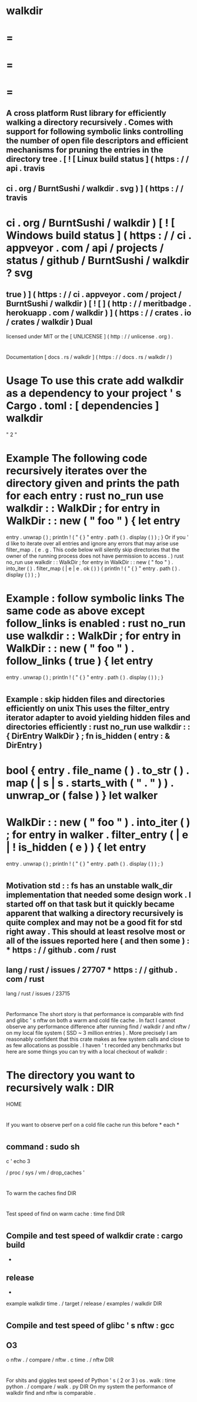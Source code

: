 walkdir
=
=
=
=
=
=
=
A
cross
platform
Rust
library
for
efficiently
walking
a
directory
recursively
.
Comes
with
support
for
following
symbolic
links
controlling
the
number
of
open
file
descriptors
and
efficient
mechanisms
for
pruning
the
entries
in
the
directory
tree
.
[
!
[
Linux
build
status
]
(
https
:
/
/
api
.
travis
-
ci
.
org
/
BurntSushi
/
walkdir
.
svg
)
]
(
https
:
/
/
travis
-
ci
.
org
/
BurntSushi
/
walkdir
)
[
!
[
Windows
build
status
]
(
https
:
/
/
ci
.
appveyor
.
com
/
api
/
projects
/
status
/
github
/
BurntSushi
/
walkdir
?
svg
=
true
)
]
(
https
:
/
/
ci
.
appveyor
.
com
/
project
/
BurntSushi
/
walkdir
)
[
!
[
]
(
http
:
/
/
meritbadge
.
herokuapp
.
com
/
walkdir
)
]
(
https
:
/
/
crates
.
io
/
crates
/
walkdir
)
Dual
-
licensed
under
MIT
or
the
[
UNLICENSE
]
(
http
:
/
/
unlicense
.
org
)
.
#
#
#
Documentation
[
docs
.
rs
/
walkdir
]
(
https
:
/
/
docs
.
rs
/
walkdir
/
)
#
#
#
Usage
To
use
this
crate
add
walkdir
as
a
dependency
to
your
project
'
s
Cargo
.
toml
:
[
dependencies
]
walkdir
=
"
2
"
#
#
#
Example
The
following
code
recursively
iterates
over
the
directory
given
and
prints
the
path
for
each
entry
:
rust
no_run
use
walkdir
:
:
WalkDir
;
for
entry
in
WalkDir
:
:
new
(
"
foo
"
)
{
let
entry
=
entry
.
unwrap
(
)
;
println
!
(
"
{
}
"
entry
.
path
(
)
.
display
(
)
)
;
}
Or
if
you
'
d
like
to
iterate
over
all
entries
and
ignore
any
errors
that
may
arise
use
filter_map
.
(
e
.
g
.
This
code
below
will
silently
skip
directories
that
the
owner
of
the
running
process
does
not
have
permission
to
access
.
)
rust
no_run
use
walkdir
:
:
WalkDir
;
for
entry
in
WalkDir
:
:
new
(
"
foo
"
)
.
into_iter
(
)
.
filter_map
(
|
e
|
e
.
ok
(
)
)
{
println
!
(
"
{
}
"
entry
.
path
(
)
.
display
(
)
)
;
}
#
#
#
Example
:
follow
symbolic
links
The
same
code
as
above
except
follow_links
is
enabled
:
rust
no_run
use
walkdir
:
:
WalkDir
;
for
entry
in
WalkDir
:
:
new
(
"
foo
"
)
.
follow_links
(
true
)
{
let
entry
=
entry
.
unwrap
(
)
;
println
!
(
"
{
}
"
entry
.
path
(
)
.
display
(
)
)
;
}
#
#
#
Example
:
skip
hidden
files
and
directories
efficiently
on
unix
This
uses
the
filter_entry
iterator
adapter
to
avoid
yielding
hidden
files
and
directories
efficiently
:
rust
no_run
use
walkdir
:
:
{
DirEntry
WalkDir
}
;
fn
is_hidden
(
entry
:
&
DirEntry
)
-
>
bool
{
entry
.
file_name
(
)
.
to_str
(
)
.
map
(
|
s
|
s
.
starts_with
(
"
.
"
)
)
.
unwrap_or
(
false
)
}
let
walker
=
WalkDir
:
:
new
(
"
foo
"
)
.
into_iter
(
)
;
for
entry
in
walker
.
filter_entry
(
|
e
|
!
is_hidden
(
e
)
)
{
let
entry
=
entry
.
unwrap
(
)
;
println
!
(
"
{
}
"
entry
.
path
(
)
.
display
(
)
)
;
}
#
#
#
Motivation
std
:
:
fs
has
an
unstable
walk_dir
implementation
that
needed
some
design
work
.
I
started
off
on
that
task
but
it
quickly
became
apparent
that
walking
a
directory
recursively
is
quite
complex
and
may
not
be
a
good
fit
for
std
right
away
.
This
should
at
least
resolve
most
or
all
of
the
issues
reported
here
(
and
then
some
)
:
*
https
:
/
/
github
.
com
/
rust
-
lang
/
rust
/
issues
/
27707
*
https
:
/
/
github
.
com
/
rust
-
lang
/
rust
/
issues
/
23715
#
#
#
Performance
The
short
story
is
that
performance
is
comparable
with
find
and
glibc
'
s
nftw
on
both
a
warm
and
cold
file
cache
.
In
fact
I
cannot
observe
any
performance
difference
after
running
find
/
walkdir
/
and
nftw
/
on
my
local
file
system
(
SSD
~
3
million
entries
)
.
More
precisely
I
am
reasonably
confident
that
this
crate
makes
as
few
system
calls
and
close
to
as
few
allocations
as
possible
.
I
haven
'
t
recorded
any
benchmarks
but
here
are
some
things
you
can
try
with
a
local
checkout
of
walkdir
:
#
The
directory
you
want
to
recursively
walk
:
DIR
=
HOME
#
If
you
want
to
observe
perf
on
a
cold
file
cache
run
this
before
*
each
*
#
command
:
sudo
sh
-
c
'
echo
3
>
/
proc
/
sys
/
vm
/
drop_caches
'
#
To
warm
the
caches
find
DIR
#
Test
speed
of
find
on
warm
cache
:
time
find
DIR
#
Compile
and
test
speed
of
walkdir
crate
:
cargo
build
-
-
release
-
-
example
walkdir
time
.
/
target
/
release
/
examples
/
walkdir
DIR
#
Compile
and
test
speed
of
glibc
'
s
nftw
:
gcc
-
O3
-
o
nftw
.
/
compare
/
nftw
.
c
time
.
/
nftw
DIR
#
For
shits
and
giggles
test
speed
of
Python
'
s
(
2
or
3
)
os
.
walk
:
time
python
.
/
compare
/
walk
.
py
DIR
On
my
system
the
performance
of
walkdir
find
and
nftw
is
comparable
.
